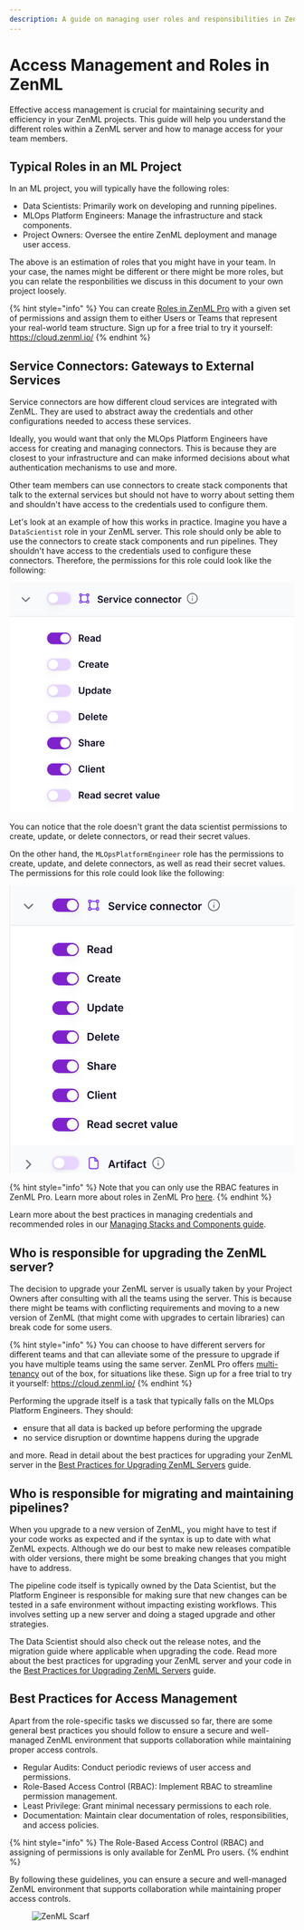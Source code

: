 ```yaml
---
description: A guide on managing user roles and responsibilities in ZenML.
---
```


# Access Management and Roles in ZenML

Effective access management is crucial for maintaining security and efficiency in your ZenML projects. This guide will help you understand the different roles within a ZenML server and how to manage access for your team members.

## Typical Roles in an ML Project

In an ML project, you will typically have the following roles:

- Data Scientists: Primarily work on developing and running pipelines.
- MLOps Platform Engineers: Manage the infrastructure and stack components.
- Project Owners: Oversee the entire ZenML deployment and manage user access.

The above is an estimation of roles that you might have in your team. In your case, the names might be different or there might be more roles, but you can relate the responbilities we discuss in this document to your own project loosely.

{% hint style="info" %}
You can create [Roles in ZenML Pro](../../getting-started/zenml-pro/roles.md) with a given set of permissions and assign them to either Users or Teams that represent your real-world team structure. Sign up for a free trial to try it yourself: https://cloud.zenml.io/
{% endhint %}

## Service Connectors: Gateways to External Services

Service connectors are how different cloud services are integrated with ZenML. They are used to abstract away the credentials and other configurations needed to access these services.

Ideally, you would want that only the MLOps Platform Engineers have access for creating and managing connectors. This is because they are closest to your infrastructure and can make informed decisions about what authentication mechanisms to use and more.

Other team members can use connectors to create stack components that talk to the external services but should not have to worry about setting them and shouldn't have access to the credentials used to configure them.

Let's look at an example of how this works in practice.
Imagine you have a `DataScientist` role in your ZenML server. This role should only be able to use the connectors to create stack components and run pipelines. They shouldn't have access to the credentials used to configure these connectors. Therefore, the permissions for this role could look like the following:

![Data Scientist Permissions](../../.gitbook/assets/data_scientist_connector_role.png)

You can notice that the role doesn't grant the data scientist permissions to create, update, or delete connectors, or read their secret values.

On the other hand, the `MLOpsPlatformEngineer` role has the permissions to create, update, and delete connectors, as well as read their secret values. The permissions for this role could look like the following:

![MLOps Platform Engineer Permissions](../../.gitbook/assets/platform_engineer_connector_role.png)

{% hint style="info" %}
Note that you can only use the RBAC features in ZenML Pro. Learn more about roles in ZenML Pro [here](../../getting-started/zenml-pro/roles.md).
{% endhint %}

Learn more about the best practices in managing credentials and recommended roles in our [Managing Stacks and Components guide](../stack-deployment/README.md).


## Who is responsible for upgrading the ZenML server?

The decision to upgrade your ZenML server is usually taken by your Project Owners after consulting with all the teams using the server. This is because there might be teams with conflicting requirements and moving to a new version of ZenML (that might come with upgrades to certain libraries) can break code for some users.

{% hint style="info" %}
You can choose to have different servers for different teams and that can alleviate some of the pressure to upgrade if you have multiple teams using the same server. ZenML Pro offers [multi-tenancy](../../getting-started/zenml-pro/tenants.md) out of the box, for situations like these. Sign up for a free trial to try it yourself: https://cloud.zenml.io/
{% endhint %}

Performing the upgrade itself is a task that typically falls on the MLOps Platform Engineers. They should:

- ensure that all data is backed up before performing the upgrade
- no service disruption or downtime happens during the upgrade

and more. Read in detail about the best practices for upgrading your ZenML server in the [Best Practices for Upgrading ZenML Servers](../manage-the-zenml-server/best-practices-upgrading-zenml.md) guide.


## Who is responsible for migrating and maintaining pipelines?

When you upgrade to a new version of ZenML, you might have to test if your code works as expected and if the syntax is up to date with what ZenML expects. Although we do our best to make new releases compatible with older versions, there might be some breaking changes that you might have to address.

The pipeline code itself is typically owned by the Data Scientist, but the Platform Engineer is responsible for making sure that new changes can be tested in a safe environment without impacting existing workflows. This involves setting up a new server and doing a staged upgrade and other strategies.

The Data Scientist should also check out the release notes, and the migration guide where applicable when upgrading the code. Read more about the best practices for upgrading your ZenML server and your code in the [Best Practices for Upgrading ZenML Servers](../manage-the-zenml-server/best-practices-upgrading-zenml.md) guide.


## Best Practices for Access Management

Apart from the role-specific tasks we discussed so far, there are some general best practices you should follow to ensure a secure and well-managed ZenML environment that supports collaboration while maintaining proper access controls.

- Regular Audits: Conduct periodic reviews of user access and permissions.
- Role-Based Access Control (RBAC): Implement RBAC to streamline permission management.
- Least Privilege: Grant minimal necessary permissions to each role.
- Documentation: Maintain clear documentation of roles, responsibilities, and access policies.

{% hint style="info" %}
The Role-Based Access Control (RBAC) and assigning of permissions is only available for ZenML Pro users.
{% endhint %}

By following these guidelines, you can ensure a secure and well-managed ZenML environment that supports collaboration while maintaining proper access controls.


<!-- For scarf -->
<figure><img alt="ZenML Scarf" referrerpolicy="no-referrer-when-downgrade" src="https://static.scarf.sh/a.png?x-pxid=f0b4f458-0a54-4fcd-aa95-d5ee424815bc" /></figure>


